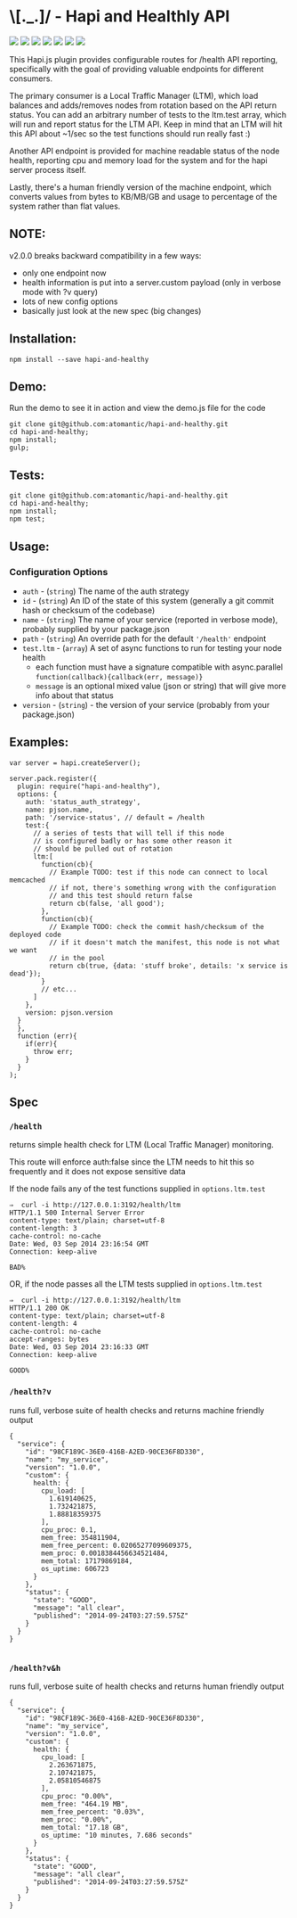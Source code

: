 # \\[._.]/ - Hapi and Healthly API

[![](http://img.shields.io/gratipay/antic.svg?style=flat)](https://gratipay.com/antic)
[![](http://img.shields.io/npm/dm/hapi-and-healthy.svg?style=flat)](https://www.npmjs.org/package/hapi-and-healthy)
[![](http://img.shields.io/npm/v/hapi-and-healthy.svg?style=flat)](https://www.npmjs.org/package/hapi-and-healthy)
[![](http://img.shields.io/codeclimate/github/atomantic/hapi-and-healthy.svg?style=flat)](https://codeclimate.com/github/atomantic/hapi-and-healthy)
[![](http://img.shields.io/codeclimate/coverage/github/atomantic/hapi-and-healthy.svg?style=flat)](https://codeclimate.com/github/atomantic/hapi-and-healthy)
[![](http://img.shields.io/travis/atomantic/hapi-and-healthy.svg?style=flat)](https://travis-ci.org/atomantic/hapi-and-healthy)
[![](http://img.shields.io/david/atomantic/hapi-and-healthy.svg?style=flat)](https://www.npmjs.org/package/hapi-and-healthy)

This Hapi.js plugin provides configurable routes for /health API reporting, specifically with the goal of providing valuable endpoints for different consumers.

The primary consumer is a Local Traffic Manager (LTM), which load balances and adds/removes nodes from rotation based on the API return status. You can add an arbitrary number of tests to the ltm.test array, which will run and report status for the LTM API. Keep in mind that an LTM will hit this API about ~1/sec so the test functions should run really fast :)

Another API endpoint is provided for machine readable status of the node health, reporting cpu and memory load for the system and for the hapi server process itself.

Lastly, there's a human friendly version of the machine endpoint, which converts values from bytes to KB/MB/GB and usage to percentage of the system rather than flat values.


## NOTE:
v2.0.0 breaks backward compatibility in a few ways:
- only one endpoint now
- health information is put into a server.custom payload (only in verbose mode with ?v query)
- lots of new config options
- basically just look at the new spec (big changes)

## Installation:

```npm install --save hapi-and-healthy```

## Demo:

Run the demo to see it in action and view the demo.js file for the code
```
git clone git@github.com:atomantic/hapi-and-healthy.git
cd hapi-and-healthy;
npm install;
gulp;
```

## Tests:
```
git clone git@github.com:atomantic/hapi-and-healthy.git
cd hapi-and-healthy;
npm install;
npm test;
```


## Usage:

### Configuration Options

- `auth` - (`string`) The name of the auth strategy
- `id` - (`string`) An ID of the state of this system (generally a git commit hash or checksum of the codebase)
- `name` - (`string`) The name of your service (reported in verbose mode), probably supplied by your package.json
- `path` - (`string`) An override path for the default `'/health'` endpoint
- `test.ltm` - (`array`) A set of async functions to run for testing your node health
  - each function must have a signature compatible with async.parallel `function(callback){callback(err, message)}`
  - `message` is an optional mixed value (json or string) that will give more info about that status
- `version` - (`string`) - the version of your service (probably from your package.json)

## Examples:

```
var server = hapi.createServer();

server.pack.register({
  plugin: require("hapi-and-healthy"),
  options: {
    auth: 'status_auth_strategy',
    name: pjson.name,
    path: '/service-status', // default = /health
    test:{
      // a series of tests that will tell if this node
      // is configured badly or has some other reason it
      // should be pulled out of rotation
      ltm:[
        function(cb){
          // Example TODO: test if this node can connect to local memcached
          // if not, there's something wrong with the configuration
          // and this test should return false
          return cb(false, 'all good');
        },
        function(cb){
          // Example TODO: check the commit hash/checksum of the deployed code
          // if it doesn't match the manifest, this node is not what we want
          // in the pool
          return cb(true, {data: 'stuff broke', details: 'x service is dead'});
        }
        // etc...
      ]
    },
    version: pjson.version
  }
  },
  function (err){
    if(err){
      throw err;
    }
  }
);
```

## Spec


### `/health`
returns simple health check for LTM (Local Traffic Manager) monitoring.

This route will enforce auth:false since the LTM needs to hit this so frequently and it does
not expose sensitive data

If the node fails any of the test functions supplied in `options.ltm.test`
```
⇒  curl -i http://127.0.0.1:3192/health/ltm
HTTP/1.1 500 Internal Server Error
content-type: text/plain; charset=utf-8
content-length: 3
cache-control: no-cache
Date: Wed, 03 Sep 2014 23:16:54 GMT
Connection: keep-alive

BAD%
```

OR, if the node passes all the LTM tests supplied in `options.ltm.test`
```
⇒  curl -i http://127.0.0.1:3192/health/ltm
HTTP/1.1 200 OK
content-type: text/plain; charset=utf-8
content-length: 4
cache-control: no-cache
accept-ranges: bytes
Date: Wed, 03 Sep 2014 23:16:33 GMT
Connection: keep-alive

GOOD%
```

### `/health?v`
runs full, verbose suite of health checks and returns machine friendly output

```
{
  "service": {
    "id": "98CF189C-36E0-416B-A2ED-90CE36F8D330",
    "name": "my_service",
    "version": "1.0.0",
    "custom": {
      health: {
        cpu_load: [
          1.619140625,
          1.732421875,
          1.88818359375
        ],
        cpu_proc: 0.1,
        mem_free: 354811904,
        mem_free_percent: 0.02065277099609375,
        mem_proc: 0.0018384456634521484,
        mem_total: 17179869184,
        os_uptime: 606723
      }
    },
    "status": {
      "state": "GOOD",
      "message": "all clear",
      "published": "2014-09-24T03:27:59.575Z"
    }
  }
}


```


### `/health?v&h`
runs full, verbose suite of health checks and returns human friendly output
```
{
  "service": {
    "id": "98CF189C-36E0-416B-A2ED-90CE36F8D330",
    "name": "my_service",
    "version": "1.0.0",
    "custom": {
      health: {
        cpu_load: [
          2.263671875,
          2.107421875,
          2.05810546875
        ],
        cpu_proc: "0.00%",
        mem_free: "464.19 MB",
        mem_free_percent: "0.03%",
        mem_proc: "0.00%",
        mem_total: "17.18 GB",
        os_uptime: "10 minutes, 7.686 seconds"
      }
    },
    "status": {
      "state": "GOOD",
      "message": "all clear",
      "published": "2014-09-24T03:27:59.575Z"
    }
  }
}
```
